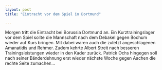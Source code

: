 ```yaml
---
layout: post
title: "Eintracht vor dem Spiel in Dortmund"

---
```


Morgen tritt die Eintracht bei Borussia Dortmund an. Ein Kurztrainingslager vor dem Spiel sollte die Mannschaft nach dem Debakel gegen Bochum wieder auf Kurs bringen. Mit dabei waren auch die zuletzt angeschlagenen Amanatidis und Rehmer. Zudem kehrte Albert Streit nach besseren Trainingsleistungen wieder in den Kader zurück. Patrick Ochs hingegen soll nach seiner Bänderdehnung erst wieder nächste Woche gegen Aachen die rechte Seite zumachen...



